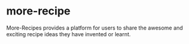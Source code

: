 # more-recipe
More-Recipes provides a platform for users to share the awesome and exciting  recipe ideas they have invented or learnt.
